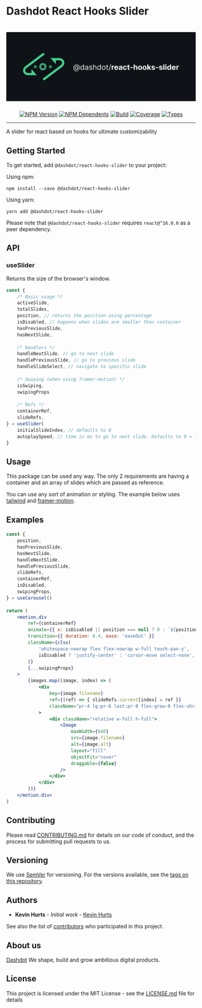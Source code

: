 # Dashdot React Hooks Slider

<div align="center">

# ![@dashdot/react-hooks-slider](.github/logo.png)

[![NPM Version](https://flat.badgen.net/npm/v/@dashdot/react-hooks-slider)](https://www.npmjs.com/package/@dashdot/react-hooks-slider)
[![NPM Dependents](https://flat.badgen.net/npm/dependents/@dashdot/react-hooks-slider)](https://www.npmjs.com/package/@dashdot/react-hooks-slider)
[![Build](https://img.shields.io/github/actions/workflow/status/react-hookz/web/ci-cd.yml?branch=master&style=flat-square)](https://github.com/react-hookz/web/actions)
[![Coverage](https://flat.badgen.net/codecov/c/github/react-hookz/web)](https://app.codecov.io/gh/react-hookz/web)
[![Types](https://flat.badgen.net/npm/types/@dashdot/react-hooks-slider)](https://www.npmjs.com/package/@dashdot/react-hooks-slider)

</div>

---

A slider for react based on hooks for ultimate customizability

## Getting Started

To get started, add `@dashdot/react-hooks-slider` to your project:

Using npm:
```shell
npm install --save @dashdot/react-hooks-slider
```

Using yarn:
```shell
yarn add @dashdot/react-hooks-slider
```

Please note that `@dashdot/react-hooks-slider` requires `react@^16.0.0` as a peer dependency.
## API

### useSlider
Returns the size of the browser's window.
```jsx
const {
    /* Basic usage */
    activeSlide,
    totalSlides,
    position, // returns the position using percentage
    isDisabled, // happens when slides are smaller than container
    hasPreviousSlide,
    hasNextSlide,

    /* Handlers */
    handleNextSlide, // go to next slide
    handlePreviousSlide, // go to previous slide
    handleSlideSelect, // navigate to specific slide

    /* Swiping (when using framer-motion) */
    isSwiping,
    swipingProps

    /* Refs */
    containerRef,
    slideRefs,
} = useSlider(
    initialSlideIndex, // defaults to 0
    autoplaySpeed, // time in ms to go to next slide. Defaults to 0 = inactive
}
```

## Usage
This package can be used any way. The only 2 requirements are having a container and an array of slides which are passed as reference.

You can use any sort of animation or styling.
The example below uses [tailwind](https://tailwindcss.com/) and [framer-motion](https://www.framer.com/docs/).

## Examples

```jsx
const {
    position,
    hasPreviousSlide,
    hasNextSlide,
    handleNextSlide,
    handlePreviousSlide,
    slideRefs,
    containerRef,
    isDisabled,
    swipingProps,
} = useCarousel()

return (
    <motion.div
        ref={containerRef}
        animate={{ x: isDisabled || position === null ? 0 : `${position}%` }}
        transition={{ duration: 0.4, ease: 'easeOut' }}
        className={clsx(
            'whitespace-nowrap flex flex-nowrap w-full touch-pan-y',
            isDisabled ? 'justify-center' : 'cursor-move select-none',
        )}
        {...swipingProps}
    >
        {images.map((image, index) => (
            <div
                key={image.filename}
                ref={(ref) => { slideRefs.current[index] = ref }}
                className="pr-4 lg:pr-6 last:pr-0 flex-grow-0 flex-shrink-0 w-[365px] h-[288px] relative"
            >
                <div className="relative w-full h-full">
                    <Image
                        maxWidth={640}
                        src={image.filename}
                        alt={image.alt}
                        layout="fill"
                        objectFit="cover"
                        draggable={false}
                    />
                </div>
            </div>
        ))}
    </motion.div>
)
```

## Contributing

Please read [CONTRIBUTING.md](https://github.com/wappla/react-hooks-slider) for details on our code of conduct, and the process for submitting pull requests to us.

## Versioning

We use [SemVer](http://semver.org/) for versioning. For the versions available, see the [tags on this repository](https://github.com/wappla/react-hooks-slider/tags).

## Authors

* **Kevin Hurts** - *Initial work* - [Kevin Hurts](https://github.com/KevinHurts)

See also the list of [contributors](https://github.com/wappla/react-hooks-slider/graphs/contributors) who participated in this project.

## About us

[Dashdot](https://www.dashdot.be/)
We shape, build and grow ambitious digital products.

## License

This project is licensed under the MIT License - see the [LICENSE.md](https://github.com/wappla/react-hooks-slider/blob/main/LICENSE) file for details
